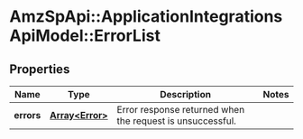 # AmzSpApi::ApplicationIntegrationsApiModel::ErrorList

## Properties
Name | Type | Description | Notes
------------ | ------------- | ------------- | -------------
**errors** | [**Array&lt;Error&gt;**](Error.md) | Error response returned when the request is unsuccessful. | 

